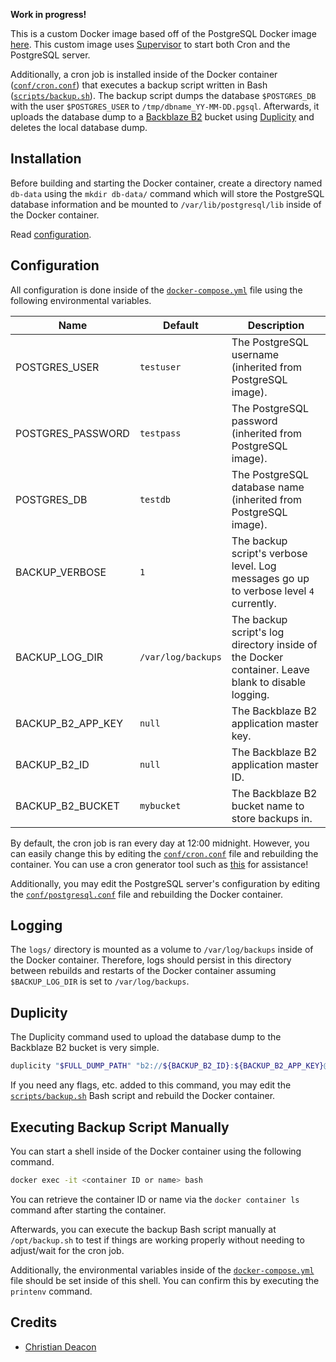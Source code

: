 **Work in progress!**

This is a custom Docker image based off of the PostgreSQL Docker image [here](https://github.com/docker-library/postgres). This custom image uses [Supervisor](http://supervisord.org/) to start both Cron and the PostgreSQL server.

Additionally, a cron job is installed inside of the Docker container ([`conf/cron.conf`](./conf/cron.conf)) that executes a backup script written in Bash ([`scripts/backup.sh`](./scripts/backup.sh)). The backup script dumps the database `$POSTGRES_DB` with the user `$POSTGRES_USER` to `/tmp/dbname_YY-MM-DD.pgsql`. Afterwards, it uploads the database dump to a [Backblaze B2](https://www.backblaze.com/cloud-storage) bucket using [Duplicity](https://duplicity.us/) and deletes the local database dump.

## Installation
Before building and starting the Docker container, create a directory named `db-data` using the `mkdir db-data/` command which will store the PostgreSQL database information and be mounted to `/var/lib/postgresql/lib` inside of the Docker container.

Read [configuration](#configuration).

## Configuration
All configuration is done inside of the [`docker-compose.yml`](./docker-compose.yml) file using the following environmental variables.

| Name | Default | Description |
| ---- | ------- | ----------- |
| POSTGRES_USER | `testuser` | The PostgreSQL username (inherited from PostgreSQL image). |
| POSTGRES_PASSWORD | `testpass` | The PostgreSQL password (inherited from PostgreSQL image). |
| POSTGRES_DB | `testdb` | The PostgreSQL database name (inherited from PostgreSQL image). |
| BACKUP_VERBOSE | `1` | The backup script's verbose level. Log messages go up to verbose level `4` currently. |
| BACKUP_LOG_DIR | `/var/log/backups` | The backup script's log directory inside of the Docker container. Leave blank to disable logging. |
| BACKUP_B2_APP_KEY | `null` | The Backblaze B2 application master key. |
| BACKUP_B2_ID | `null` | The Backblaze B2 application master ID. |
| BACKUP_B2_BUCKET | `mybucket` | The Backblaze B2 bucket name to store backups in. |

By default, the cron job is ran every day at 12:00 midnight. However, you can easily change this by editing the [`conf/cron.conf`](./conf/cron.conf) file and rebuilding the container. You can use a cron generator tool such as [this](https://crontab.cronhub.io/) for assistance!

Additionally, you may edit the PostgreSQL server's configuration by editing the [`conf/postgresql.conf`](./conf/postgresql.conf) file and rebuilding the Docker container.

## Logging
The `logs/` directory is mounted as a volume to `/var/log/backups` inside of the Docker container. Therefore, logs should persist in this directory between rebuilds and restarts of the Docker container assuming `$BACKUP_LOG_DIR` is set to `/var/log/backups`.

## Duplicity
The Duplicity command used to upload the database dump to the Backblaze B2 bucket is very simple.

```bash
duplicity "$FULL_DUMP_PATH" "b2://${BACKUP_B2_ID}:${BACKUP_B2_APP_KEY}@${BACKUP_B2_BUCKET}"
```

If you need any flags, etc. added to this command, you may edit the [`scripts/backup.sh`](./scripts/backup.sh) Bash script and rebuild the Docker container.

## Executing Backup Script Manually
You can start a shell inside of the Docker container using the following command.

```bash
docker exec -it <container ID or name> bash
```

You can retrieve the container ID or name via the `docker container ls` command after starting the container.

Afterwards, you can execute the backup Bash script manually at `/opt/backup.sh` to test if things are working properly without needing to adjust/wait for the cron job.

Additionally, the environmental variables inside of the [`docker-compose.yml`](./docker-compose.yml) file should be set inside of this shell. You can confirm this by executing the `printenv` command.

## Credits
* [Christian Deacon](https://github.com/gamemann)